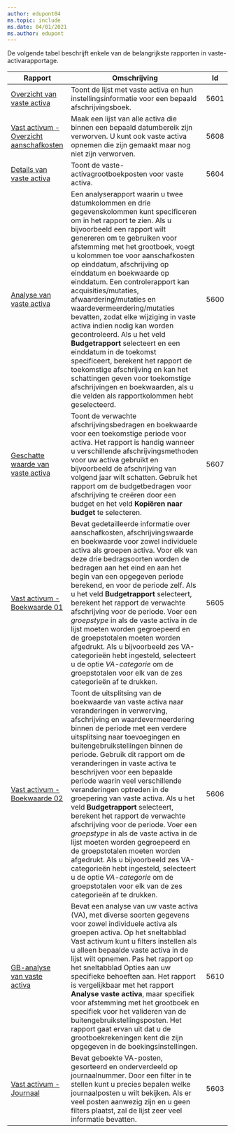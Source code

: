 ```yaml
---
author: edupont04
ms.topic: include
ms.date: 04/01/2021
ms.author: edupont
---
```


De volgende tabel beschrijft enkele van de belangrijkste rapporten in vaste-activarapportage.

| Rapport | Omschrijving | Id | 
|--|--|--|
| [Overzicht van vaste activa](https://businesscentral.dynamics.com?report=5601)| Toont de lijst met vaste activa en hun instellingsinformatie voor een bepaald afschrijvingsboek. |5601 |
| [Vast activum - Overzicht aanschafkosten](https://businesscentral.dynamics.com?report=5608) |  Maak een lijst van alle activa die binnen een bepaald datumbereik zijn verworven. U kunt ook vaste activa opnemen die zijn gemaakt maar nog niet zijn verworven. |5608 |
| [Details van vaste activa](https://businesscentral.dynamics.com?report=5604)| Toont de vaste-activagrootboekposten voor vaste activa. |5604 |
| [Analyse van vaste activa](https://businesscentral.dynamics.com?report=5600)| Een analyserapport waarin u twee datumkolommen en drie gegevenskolommen kunt specificeren om in het rapport te zien. Als u bijvoorbeeld een rapport wilt genereren om te gebruiken voor afstemming met het grootboek, voegt u kolommen toe voor aanschafkosten op einddatum, afschrijving op einddatum en boekwaarde op einddatum. Een controlerapport kan acquisities/mutaties, afwaardering/mutaties en waardevermeerdering/mutaties bevatten, zodat elke wijziging in vaste activa indien nodig kan worden gecontroleerd. Als u het veld **Budgetrapport** selecteert en een einddatum in de toekomst specificeert, berekent het rapport de toekomstige afschrijving en kan het schattingen geven voor toekomstige afschrijvingen en boekwaarden, als u die velden als rapportkolommen hebt geselecteerd. |5600|
| [Geschatte waarde van vaste activa](https://businesscentral.dynamics.com?report=5607)| Toont de verwachte afschrijvingsbedragen en boekwaarde voor een toekomstige periode voor activa. Het rapport is handig wanneer u verschillende afschrijvingsmethoden voor uw activa gebruikt en bijvoorbeeld de afschrijving van volgend jaar wilt schatten. Gebruik het rapport om de budgetbedragen voor afschrijving te creëren door een budget en het veld **Kopiëren naar budget** te selecteren. |5607 |
| [Vast activum - Boekwaarde 01](https://businesscentral.dynamics.com?report=5605)|Bevat gedetailleerde informatie over aanschafkosten, afschrijvingswaarde en boekwaarde voor zowel individuele activa als groepen activa. Voor elk van deze drie bedragsoorten worden de bedragen aan het eind en aan het begin van een opgegeven periode berekend, en voor de periode zelf. Als u het veld **Budgetrapport** selecteert, berekent het rapport de verwachte afschrijving voor de periode. Voer een *groepstype* in als de vaste activa in de lijst moeten worden gegroepeerd en de groepstotalen moeten worden afgedrukt. Als u bijvoorbeeld zes VA-categorieën hebt ingesteld, selecteert u de optie *VA-categorie* om de groepstotalen voor elk van de zes categorieën af te drukken.|5605|
| [Vast activum - Boekwaarde 02](https://businesscentral.dynamics.com?report=5606)|Toont de uitsplitsing van de boekwaarde van vaste activa naar veranderingen in verwerving, afschrijving en waardevermeerdering binnen de periode met een verdere uitsplitsing naar toevoegingen en buitengebruikstellingen binnen de periode. Gebruik dit rapport om de veranderingen in vaste activa te beschrijven voor een bepaalde periode waarin veel verschillende veranderingen optreden in de groepering van vaste activa. Als u het veld **Budgetrapport** selecteert, berekent het rapport de verwachte afschrijving voor de periode. Voer een *groepstype* in als de vaste activa in de lijst moeten worden gegroepeerd en de groepstotalen moeten worden afgedrukt. Als u bijvoorbeeld zes VA-categorieën hebt ingesteld, selecteert u de optie *VA-categorie* om de groepstotalen voor elk van de zes categorieën af te drukken. |5606|
| [GB-analyse van vaste activa](https://businesscentral.dynamics.com?report=5610)|Bevat een analyse van uw vaste activa (VA), met diverse soorten gegevens voor zowel individuele activa als groepen activa. Op het sneltabblad Vast activum kunt u filters instellen als u alleen bepaalde vaste activa in de lijst wilt opnemen. Pas het rapport op het sneltabblad Opties aan uw specifieke behoeften aan. Het rapport is vergelijkbaar met het rapport **Analyse vaste activa**, maar specifiek voor afstemming met het grootboek en specifiek voor het valideren van de buitengebruikstellingsposten. Het rapport gaat ervan uit dat u de grootboekrekeningen kent die zijn opgegeven in de boekingsinstellingen. | 5610 |
| [Vast activum - Journaal](https://businesscentral.dynamics.com?report=5603) |Bevat geboekte VA-posten, gesorteerd en onderverdeeld op journaalnummer. Door een filter in te stellen kunt u precies bepalen welke journaalposten u wilt bekijken. Als er veel posten aanwezig zijn en u geen filters plaatst, zal de lijst zeer veel informatie bevatten. |5603  |
